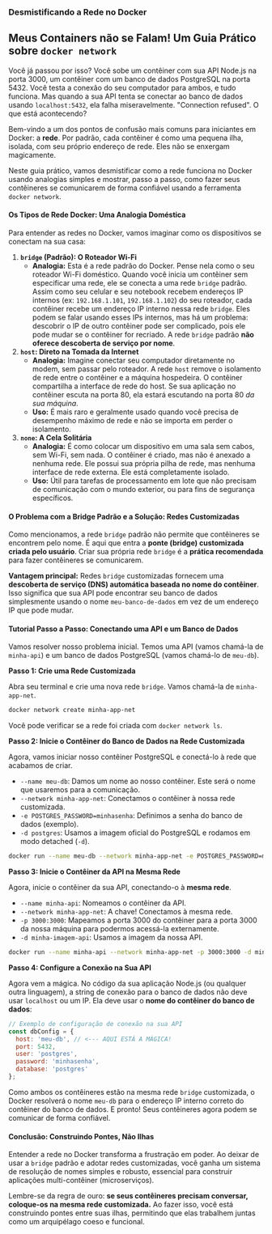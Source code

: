 ### **Desmistificando a Rede no Docker**

## Meus Containers não se Falam! Um Guia Prático sobre `docker network`

Você já passou por isso? Você sobe um contêiner com sua API Node.js na porta 3000, um contêiner com um banco de dados PostgreSQL na porta 5432. Você testa a conexão do seu computador para ambos, e tudo funciona. Mas quando a sua API tenta se conectar ao banco de dados usando `localhost:5432`, ela falha miseravelmente. "Connection refused". O que está acontecendo?

Bem-vindo a um dos pontos de confusão mais comuns para iniciantes em Docker: a **rede**. Por padrão, cada contêiner é como uma pequena ilha, isolada, com seu próprio endereço de rede. Eles não se enxergam magicamente.

Neste guia prático, vamos desmistificar como a rede funciona no Docker usando analogias simples e mostrar, passo a passo, como fazer seus contêineres se comunicarem de forma confiável usando a ferramenta `docker network`.

#### Os Tipos de Rede Docker: Uma Analogia Doméstica

Para entender as redes no Docker, vamos imaginar como os dispositivos se conectam na sua casa:

1.  **`bridge` (Padrão): O Roteador Wi-Fi**
    *   **Analogia:** Esta é a rede padrão do Docker. Pense nela como o seu roteador Wi-Fi doméstico. Quando você inicia um contêiner sem especificar uma rede, ele se conecta a uma rede `bridge` padrão. Assim como seu celular e seu notebook recebem endereços IP internos (ex: `192.168.1.101`, `192.168.1.102`) do seu roteador, cada contêiner recebe um endereço IP interno nessa rede `bridge`. Eles podem se falar usando esses IPs internos, mas há um problema: descobrir o IP de outro contêiner pode ser complicado, pois ele pode mudar se o contêiner for recriado. A rede `bridge` padrão **não oferece descoberta de serviço por nome**.
2.  **`host`: Direto na Tomada da Internet**
    *   **Analogia:** Imagine conectar seu computador diretamente no modem, sem passar pelo roteador. A rede `host` remove o isolamento de rede entre o contêiner e a máquina hospedeira. O contêiner compartilha a interface de rede do host. Se sua aplicação no contêiner escuta na porta 80, ela estará escutando na porta 80 *da sua máquina*.
    *   **Uso:** É mais raro e geralmente usado quando você precisa de desempenho máximo de rede e não se importa em perder o isolamento.
3.  **`none`: A Cela Solitária**
    *   **Analogia:** É como colocar um dispositivo em uma sala sem cabos, sem Wi-Fi, sem nada. O contêiner é criado, mas não é anexado a nenhuma rede. Ele possui sua própria pilha de rede, mas nenhuma interface de rede externa. Ele está completamente isolado.
    *   **Uso:** Útil para tarefas de processamento em lote que não precisam de comunicação com o mundo exterior, ou para fins de segurança específicos.

#### O Problema com a Bridge Padrão e a Solução: Redes Customizadas

Como mencionamos, a rede `bridge` padrão não permite que contêineres se encontrem pelo nome. É aqui que entra a **ponte (bridge) customizada criada pelo usuário**. Criar sua própria rede `bridge` é a **prática recomendada** para fazer contêineres se comunicarem.

**Vantagem principal:** Redes `bridge` customizadas fornecem uma **descoberta de serviço (DNS) automática baseada no nome do contêiner**. Isso significa que sua API pode encontrar seu banco de dados simplesmente usando o nome `meu-banco-de-dados` em vez de um endereço IP que pode mudar.

#### Tutorial Passo a Passo: Conectando uma API e um Banco de Dados

Vamos resolver nosso problema inicial. Temos uma API (vamos chamá-la de `minha-api`) e um banco de dados PostgreSQL (vamos chamá-lo de `meu-db`).

**Passo 1: Crie uma Rede Customizada**

Abra seu terminal e crie uma nova rede `bridge`. Vamos chamá-la de `minha-app-net`.

```bash
docker network create minha-app-net
```

Você pode verificar se a rede foi criada com `docker network ls`.

**Passo 2: Inicie o Contêiner do Banco de Dados na Rede Customizada**

Agora, vamos iniciar nosso contêiner PostgreSQL e conectá-lo à rede que acabamos de criar.

*   `--name meu-db`: Damos um nome ao nosso contêiner. Este será o nome que usaremos para a comunicação.
*   `--network minha-app-net`: Conectamos o contêiner à nossa rede customizada.
*   `-e POSTGRES_PASSWORD=minhasenha`: Definimos a senha do banco de dados (exemplo).
*   `-d postgres`: Usamos a imagem oficial do PostgreSQL e rodamos em modo detached (`-d`).

```bash
docker run --name meu-db --network minha-app-net -e POSTGRES_PASSWORD=minhasenha -d postgres
```

**Passo 3: Inicie o Contêiner da API na Mesma Rede**

Agora, inicie o contêiner da sua API, conectando-o à **mesma rede**.

*   `--name minha-api`: Nomeamos o contêiner da API.
*   `--network minha-app-net`: A chave! Conectamos à mesma rede.
*   `-p 3000:3000`: Mapeamos a porta 3000 do contêiner para a porta 3000 da nossa máquina para podermos acessá-la externamente.
*   `-d minha-imagem-api`: Usamos a imagem da nossa API.

```bash
docker run --name minha-api --network minha-app-net -p 3000:3000 -d minha-imagem-api
```

**Passo 4: Configure a Conexão na Sua API**

Agora vem a mágica. No código da sua aplicação Node.js (ou qualquer outra linguagem), a string de conexão para o banco de dados não deve usar `localhost` ou um IP. Ela deve usar o **nome do contêiner do banco de dados**:

```javascript
// Exemplo de configuração de conexão na sua API
const dbConfig = {
  host: 'meu-db', // <--- AQUI ESTÁ A MÁGICA!
  port: 5432,
  user: 'postgres',
  password: 'minhasenha',
  database: 'postgres'
};
```

Como ambos os contêineres estão na mesma rede `bridge` customizada, o Docker resolverá o nome `meu-db` para o endereço IP interno correto do contêiner do banco de dados. E pronto! Seus contêineres agora podem se comunicar de forma confiável.

#### Conclusão: Construindo Pontes, Não Ilhas

Entender a rede no Docker transforma a frustração em poder. Ao deixar de usar a `bridge` padrão e adotar redes customizadas, você ganha um sistema de resolução de nomes simples e robusto, essencial para construir aplicações multi-contêiner (microserviços).

Lembre-se da regra de ouro: **se seus contêineres precisam conversar, coloque-os na mesma rede customizada.** Ao fazer isso, você está construindo pontes entre suas ilhas, permitindo que elas trabalhem juntas como um arquipélago coeso e funcional.